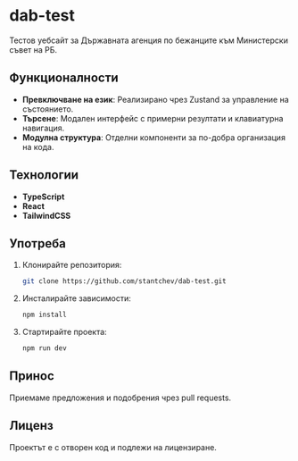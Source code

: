 
# dab-test

Тестов уебсайт за Държавната агенция по бежанците към Министерски съвет на РБ.

## Функционалности
- **Превключване на език**: Реализирано чрез Zustand за управление на състоянието.
- **Търсене**: Модален интерфейс с примерни резултати и клавиатурна навигация.
- **Модулна структура**: Отделни компоненти за по-добра организация на кода.

## Технологии
- **TypeScript**
- **React**
- **TailwindCSS**

## Употреба
1. Клонирайте репозитория:
   ```bash
   git clone https://github.com/stantchev/dab-test.git
   ```
2. Инсталирайте зависимости:
   ```bash
   npm install
   ```
3. Стартирайте проекта:
   ```bash
   npm run dev
   ```

## Принос
Приемаме предложения и подобрения чрез pull requests.

## Лиценз
Проектът е с отворен код и подлежи на лицензиране.
